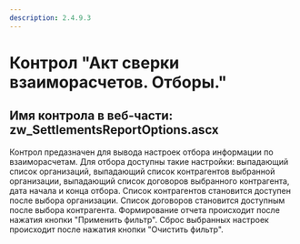 ```yaml
---
description: 2.4.9.3
---
```


# Контрол "Акт сверки взаиморасчетов. Отборы."

## Имя контрола в веб-части: zw\_SettlementsReportOptions.ascx

Контрол предазначен для вывода настроек отбора информации по взаиморасчетам. Для отбора доступны такие настройки: выпадающий список организаций, выпадающий список контрагентов выбранной организации, выпадающий список договоров выбранного контрагента, дата начала и конца отбора. Список контрагентов становится доступен после выбора организации. Список договоров становится доступным после выбора контрагента. Формирование отчета происходит после нажатия кнопки "Применить фильтр". Сброс выбранных настроек происходит после нажатия кнопки "Очистить фильтр".

